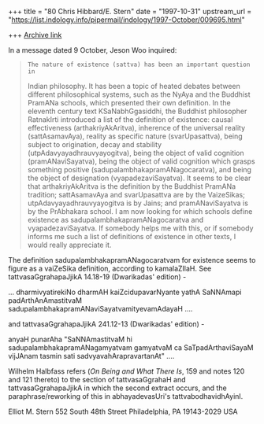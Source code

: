 +++
title = "80 Chris Hibbard/E. Stern"
date = "1997-10-31"
upstream_url = "https://list.indology.info/pipermail/indology/1997-October/009695.html"

+++
[Archive link](https://list.indology.info/pipermail/indology/1997-October/009695.html)

In a message dated 9 October, Jeson Woo inquired:
>
>     The nature of existence (sattva) has been an important question in
>Indian philosophy.  It has been a topic of heated debates between
>different philosophical systems, such as the NyAya and the Buddhist
>PramANa schools, which presented their own definition.  In the eleventh
>century text KSaNabhGgasiddhi, the Buddhist philosopher RatnakIrti
>introduced a list of the definition of existence: causal effectiveness
>(arthakriyAkAritva), inherence of the universal reality (sattAsamavAya),
>reality as specific nature (svarUpasattva), being subject to origination,
>decay and stability (utpAdavyayadhrauvyayogitva), being the object of
>valid cognition (pramANaviSayatva), being the object of valid cognition
>which grasps something positive (sadupalambhakapramANagocaratva), and
>being the object of designation (vyapadezaviSayatva).
>   It seems to be clear that arthakriyAkAritva is the definition by the
>Buddhist PramANa tradition; sattAsamavAya and svarUpasattva are by the
>VaizeSikas; utpAdavyayadhrauvyayogitva is by Jains; and pramANaviSayatva
>is by the PrAbhakara school.  I am now looking for which schools define
>existence as sadupalambhakapramANagocaratva and vyapadezaviSayatva. If
>somebody helps me with this, or if somebody informs me such a list of
>definitions of existence in other texts, I would really appreciate it.
>
The definition sadupalambhakapramANagocaratvam for existence seems to
figure as a vaiZeSika definition, according to kamalaZIlaH. See
tattvasaGgrahapaJjikA 14.18-19 (Dwarikadas' edition) -

... dharmivyatirekiNo dharmAH kaiZcidupavarNyante yathA SaNNAmapi
padArthAnAmastitvaM sadupalambhakapramANaviSayatvamityevamAdayaH ....

and tattvasaGgrahapaJjikA 241.12-13 (Dwarikadas' edition) -

anyaH punarAha "SaNNAmastitvaM hi sadupalambhakapramANagamyatvam gamyatvaM
ca SaTpadArthaviSayaM vijJAnam tasmin sati sadvyavahArapravartanAt" ....

Wilhelm Halbfass refers (*On Being and What There Is*, 159 and notes 120
and 121 thereto) to the section of tattvasaGgrahaH and
tattvasaGgrahapaJjikA in which the second extract occurs, and the
paraphrase/reworking of this in abhayadevasUri's tattvabodhavidhAyinI.


Elliot M. Stern
552 South 48th Street
Philadelphia, PA 19143-2029
USA




